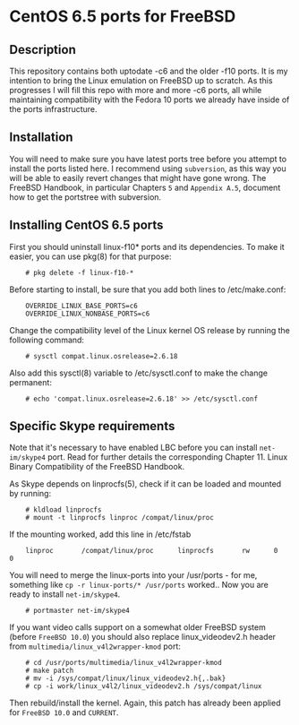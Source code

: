 CentOS 6.5 ports for FreeBSD
============================

Description
-----------

This repository contains both uptodate -c6 and the older -f10 ports. It is my
intention to bring the Linux emulation on FreeBSD up to scratch. As this
progresses I will fill this repo with more and more -c6 ports, all while
maintaining compatibility with the Fedora 10 ports we already have inside
of the ports infrastructure.

Installation
------------
You will need to make sure you have latest ports tree before you attempt to
install the ports listed here. I recommend using `subversion`, as this way you
will be able to easily revert changes that might have gone wrong. The FreeBSD
Handbook, in particular Chapters `5` and `Appendix A.5`, document how to get the
portstree with subversion.

Installing CentOS 6.5 ports
---------------------------


First you should uninstall linux-f10* ports and its dependencies. To make it easier,
you can use pkg(8) for that purpose:
```
    # pkg delete -f linux-f10-*
```
Before starting to install, be sure that you add both lines to /etc/make.conf:
```
    OVERRIDE_LINUX_BASE_PORTS=c6
    OVERRIDE_LINUX_NONBASE_PORTS=c6
```

Change the compatibility level of the Linux kernel OS release by running the
following command:
```
    # sysctl compat.linux.osrelease=2.6.18
```

Also add this sysctl(8) variable to /etc/sysctl.conf to make the change permanent:
```
    # echo 'compat.linux.osrelease=2.6.18' >> /etc/sysctl.conf
```
Specific Skype requirements
---------------------------

Note that it's necessary to have enabled LBC before you can install
`net-im/skype4` port. Read for further details the corresponding Chapter 11.
Linux Binary Compatibility of the FreeBSD Handbook.

As Skype depends on linprocfs(5), check if it can be loaded and mounted by running:

```
    # kldload linprocfs
    # mount -t linprocfs linproc /compat/linux/proc
```
If the mounting worked, add this line in /etc/fstab
```
    linproc       /compat/linux/proc      linprocfs       rw      0       0
```
You will need to merge the linux-ports into your /usr/ports - for me, something
like `cp -r linux-ports/* /usr/ports` worked.. Now you are ready to install
`net-im/skype4`.
```
    # portmaster net-im/skype4
```

If you want video calls support on a somewhat older FreeBSD system (before
`FreeBSD 10.0`) you should also replace linux_videodev2.h header from
`multimedia/linux_v4l2wrapper-kmod` port:
```
    # cd /usr/ports/multimedia/linux_v4l2wrapper-kmod
    # make patch
    # mv -i /sys/compat/linux/linux_videodev2.h{,.bak}
    # cp -i work/linux_v4l2/linux_videodev2.h /sys/compat/linux
```

Then rebuild/install the kernel. Again, this patch has already been applied for
`FreeBSD 10.0` and `CURRENT`.
